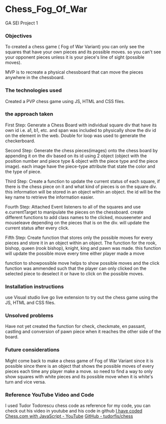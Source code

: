 # Chess_Fog_Of_War
GA SEI Project 1

### Objectives
To created a chess game ( Fog of War Variant) you can only see the squares that have your own pieces and its possible moves. so you can't see your opponent pieces unless it is your piece's line of sight (possible moves).

MVP is to recreate a physical chessboard that can move the pieces  anywhere in the chessboard.

### The technologies used
Created a PVP chess game using JS, HTML and CSS files.

### the approach taken
First Step: 
Generate a Chess Board with individual square div that have its own id i.e. a1, b1, etc. and span was included to physically show the div id on the element in the web. Double for loop was used to generate the checkerboard.

Second Step:
Generate the chess pieces(images) onto the chess board by appending it on the div based on its id using 2 object (object with the position number and piece type & object with the piece type and the piece image). each image have the piece-type attribute that state the color and the type of piece.

Third Step:
Create a function to update the current status of each square, if there is the chess piece on it  and what kind of pieces is on the square div. this information will be stored in an object within an object. the id will be the key name to retrieve the information easier.

Fourth Step:
Attached Event listeners to all of the squares and use e.currentTarget to manipulate the pieces on the chessboard. create different functions to add class names to the clicked, mouseeneter and mouseleave depending on the pieces that is on the div. will update the current status after every click.

Fifth Step:
Create function that stores only the possible moves for every pieces and store it in an object within an object. The function for the rook, bishop, queen (rook bishop), knight, king and pawn was made. this function will update the possible move every time either player made a move

function to showpossible move helps to show possible moves and the click function was ammended such that the player can only clicked on the selected piece to deselect it or have to click on the possible moves.

### Installation instructions
use Visual studio live go live extension to try out the chess game using the JS, HTML and CSS files.

### Unsolved problems

Have not yet created the function for check, checkmate, en passant, castling and conversion of pawn piece when it reaches the other side of the board. 

### Future considerations

Might come back to make a chess game of Fog of War Variant since it is possible since there is an object that shows the possible moves of every pieces each time any player make a move. so need to find a way to only show squares with white pieces and its possible move when it is white's turn and vice versa.

### Reference YouTube Video and Code
I used Tudor Todorescu chess code as reference for my code, you can check out his video in youtube and his code in github
 [I have coded Chess.com with JavaScript - YouTube](https://www.youtube.com/watch?v=aqNvMSuLuE0&t=4039s)
 [GitHub - tudorfis/chess](https://github.com/tudorfis/chess)
